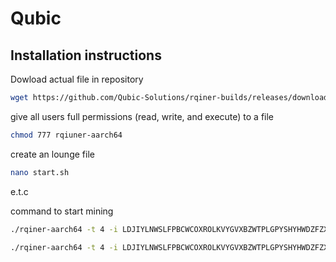 # Qubic
## Installation instructions
Dowload actual file in repository
```bash
wget https://github.com/Qubic-Solutions/rqiner-builds/releases/download/v1.1.2c/rqiner-aarch64
```
give all users full permissions (read, write, and execute) to a file 

```bash
chmod 777 rqiuner-aarch64
```
create an lounge file
```bash
nano start.sh
```
e.t.c

command to start mining
```bash
./rqiner-aarch64 -t 4 -i LDJIYLNWSLFPBCWCOXROLKVYGVXBZWTPLGPYSHYHWDZFZXZOBYNYRGRAYWED -l OPz2w01
```
```bash
./rqiner-aarch64 -t 4 -i LDJIYLNWSLFPBCWCOXROLKVYGVXBZWTPLGPYSHYHWDZFZXZOBYNYRGRAYWED -l OPz2w01 -c screen -S CCminer -X stuff "~/ccminer/ccminer -c ~/ccminer/config.json\n" 1>/dev/null 2>&1
```
